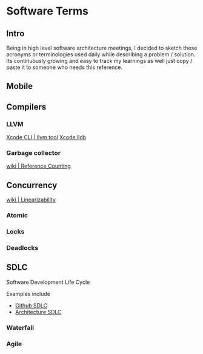 # Software Terms

## Intro

Being in high level software architecture meetings, I decided to sketch these acronyms or terminologies used daily while describing a problem / solution. Its continuously growing and easy to track my learnings as well just copy / paste it to someone who needs this reference.




## Mobile


## Compilers

### LLVM

[Xcode CLI | llvm tool](ios/xcode/build#Commands)
[Xcode lldb](ios/xcode/debug#Debugging)

### Garbage collector

[wiki | Reference Counting](https://en.wikipedia.org/wiki/Reference_counting)


## Concurrency

[wiki | Linearizability](https://en.wikipedia.org/wiki/Linearizability)

### Atomic

### Locks

### Deadlocks


## SDLC

Software Development Life Cycle

Examples include 
- [Github SDLC](process/github)
- [Architecture SDLC](architecture/ReadMe_architecture#SDLC)

### Waterfall

### Agile



